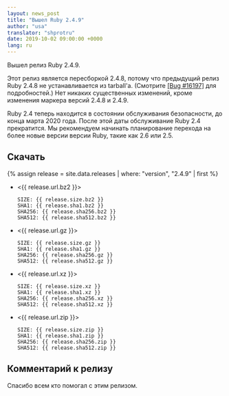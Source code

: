 ```yaml
---
layout: news_post
title: "Вышел Ruby 2.4.9"
author: "usa"
translator: "shprotru"
date: 2019-10-02 09:00:00 +0000
lang: ru
---
```


Вышел релиз Ruby 2.4.9.

Этот релиз является пересборкой 2.4.8, потому что предыдущий релиз
Ruby 2.4.8 не устанавливается из tarball'а.
(Смотрите [[Bug #16197]](https://bugs.ruby-lang.org/issues/16197) для подробностей.)
Нет никаких существенных изменений, кроме изменения маркера версий 2.4.8 и 2.4.9.

Ruby 2.4 теперь находится в состоянии обслуживания безопасности, до
конца марта 2020 года.  После этой даты обслуживание Ruby 2.4
прекратится. Мы рекомендуем начинать планирование перехода на более новые версии
версии Ruby, такие как 2.6 или 2.5.

## Скачать

{% assign release = site.data.releases | where: "version", "2.4.9" | first %}

* <{{ release.url.bz2 }}>

      SIZE: {{ release.size.bz2 }}
      SHA1: {{ release.sha1.bz2 }}
      SHA256: {{ release.sha256.bz2 }}
      SHA512: {{ release.sha512.bz2 }}

* <{{ release.url.gz }}>

      SIZE: {{ release.size.gz }}
      SHA1: {{ release.sha1.gz }}
      SHA256: {{ release.sha256.gz }}
      SHA512: {{ release.sha512.gz }}

* <{{ release.url.xz }}>

      SIZE: {{ release.size.xz }}
      SHA1: {{ release.sha1.xz }}
      SHA256: {{ release.sha256.xz }}
      SHA512: {{ release.sha512.xz }}

* <{{ release.url.zip }}>

      SIZE: {{ release.size.zip }}
      SHA1: {{ release.sha1.zip }}
      SHA256: {{ release.sha256.zip }}
      SHA512: {{ release.sha512.zip }}

## Комментарий к релизу

Спасибо всем кто помогал с этим релизом.
